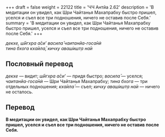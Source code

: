 +++
draft = false
weight = 22122
title = 'ЧЧ Антйа 2.62'
description = 'В медитации он увидел, как Шри Чайтанья Махапрабху быстро пришел, уселся и съел все три подношения, ничего не оставив после Себя.'
summary = 'В медитации он увидел, как Шри Чайтанья Махапрабху быстро пришел, уселся и съел все три подношения, ничего не оставив после Себя.'
+++

_декхе, ш́ӣгхра а̄си’ васила̄ чаитанйа-госа̄н̃и  
тина бхога кха̄ила̄, кичху аваш́ишт̣а на̄и_

## Пословный перевод

_декхе_ — видит; _ш́ӣгхра_ _а̄си’_ — придя быстро; _васила̄_ — уселся; _чаитанйа_\-_госа̄н̃и_ — Шри Чайтанья Махапрабху; _тина_ _бхога_ — три отдельных подношения; _кха̄ила̄_ — съел; _кичху_ _аваш́ишт̣а_ _на̄и_ — ничего не осталось.

## Перевод

**В медитации он увидел, как Шри Чайтанья Махапрабху быстро пришел, уселся и съел все три подношения, ничего не оставив после Себя.**
